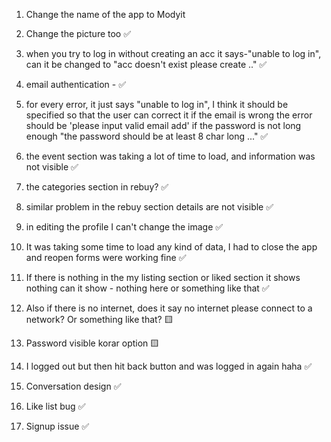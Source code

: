 1. Change the name of the app to Modyit 

2. Change the picture too ✅

3. when you try to log in without creating an acc it says-"unable to log in", can it be changed to "acc doesn't exist please create .." ✅

4. email authentication - ✅

5. for every error, it just says "unable to log in", I think it should be specified so that the user can correct it if the email is wrong the error should be 'please input valid email add' if the password is not long enough "the password should be at least 8 char long ..." ✅

6. the event section was taking a lot of time to load, and information was not visible ✅

7. the categories section in rebuy? ✅

8. similar problem in the rebuy section details are not visible ✅

9. in editing the profile I can't change the image ✅

10. It was taking some time to load any kind of data, I had to close the app and reopen 
forms were working fine ✅

11. If there is nothing in the my listing section or liked section it shows nothing can it show - nothing here or something like that ✅

12. Also if there is no internet, does it say no internet please connect to a network? Or something like that? 🟨

13. Password visible korar option 🟨

14. I logged out but then hit back button and was logged in again haha ✅

15. Conversation design ✅

16. Like list bug ✅

17. Signup issue ✅